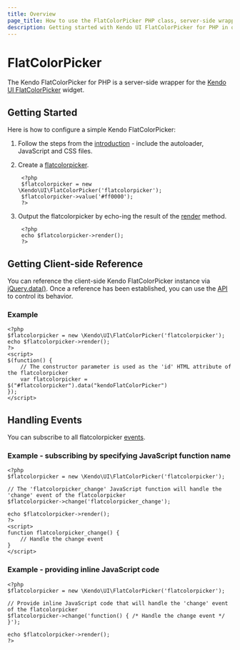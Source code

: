 ```yaml
---
title: Overview
page_title: How to use the FlatColorPicker PHP class, server-side wrapper for Kendo UI FlatColorPicker widget
description: Getting started with Kendo UI FlatColorPicker for PHP in quick steps - configure Kendo UI FlatColorPicker widget and operate Kendo UI FlatColorPicker events.
---
```


# FlatColorPicker

The Kendo FlatColorPicker for PHP is a server-side wrapper for the [Kendo UI FlatColorPicker](/api/web/flatcolorpicker) widget.

## Getting Started

Here is how to configure a simple Kendo FlatColorPicker:

1. Follow the steps from the [introduction](/using-kendo-with/php/introduction) - include the autoloader, JavaScript and CSS files.

2. Create a [flatcolorpicker](/api/wrappers/php/Kendo/UI/FlatColorPicker).

        <?php
        $flatcolorpicker = new \Kendo\UI\FlatColorPicker('flatcolorpicker');
        $flatcolorpicker->value('#ff0000');
        ?>

3. Output the flatcolorpicker by echo-ing the result of the [render](/api/wrappers/php/Kendo/UI/Widget#render) method.

        <?php
        echo $flatcolorpicker->render();
        ?>

## Getting Client-side Reference

You can reference the client-side Kendo FlatColorPicker instance via [jQuery.data()](http://api.jquery.com/jQuery.data/).
Once a reference has been established, you can use the [API](/api/web/flatcolorpicker#methods) to control its behavior.


### Example

    <?php
    $flatcolorpicker = new \Kendo\UI\FlatColorPicker('flatcolorpicker');
    echo $flatcolorpicker->render();
    ?>
    <script>
    $(function() {
        // The constructor parameter is used as the 'id' HTML attribute of the flatcolorpicker
        var flatcolorpicker = $("#flatcolorpicker").data("kendoFlatColorPicker")
    });
    </script>

## Handling Events

You can subscribe to all flatcolorpicker [events](/api/web/flatcolorpicker#events).

### Example - subscribing by specifying JavaScript function name

    <?php
    $flatcolorpicker = new \Kendo\UI\FlatColorPicker('flatcolorpicker');

    // The 'flatcolorpicker_change' JavaScript function will handle the 'change' event of the flatcolorpicker
    $flatcolorpicker->change('flatcolorpicker_change');

    echo $flatcolorpicker->render();
    ?>
    <script>
    function flatcolorpicker_change() {
        // Handle the change event
    }
    </script>

### Example - providing inline JavaScript code

    <?php
    $flatcolorpicker = new \Kendo\UI\FlatColorPicker('flatcolorpicker');

    // Provide inline JavaScript code that will handle the 'change' event of the flatcolorpicker
    $flatcolorpicker->change('function() { /* Handle the change event */ }');

    echo $flatcolorpicker->render();
    ?>
